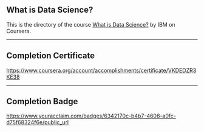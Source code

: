 ## What is Data Science?

This is the directory of the course [What is Data Science?](https://www.coursera.org/learn/what-is-datascience) by IBM on Coursera.

---

## Completion Certificate 
https://www.coursera.org/account/accomplishments/certificate/VKDEDZR3KE38

---

## Completion Badge
https://www.youracclaim.com/badges/6342170c-b4b7-4608-a0fc-d75f68324f6e/public_url
